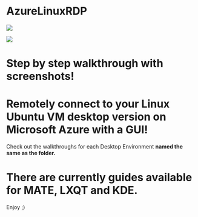 # AzureLinuxRDP

![](https://camo.githubusercontent.com/3a7977f82965883a2ff44b96fa348616e5153cda/68747470733a2f2f692e6779617a6f2e636f6d2f38326666386435396238343839373735393662333139356239316434376136392e706e67)

![](https://camo.githubusercontent.com/d9ac0a591f0c7cafc5fb7f74c2c5983084797550/68747470733a2f2f692e6779617a6f2e636f6d2f39613839353362663837353436373566306330646435316464653361396335652e706e67)

# Step by step walkthrough with screenshots!

# Remotely connect to your Linux Ubuntu VM desktop version on Microsoft Azure with a GUI!

Check out the walkthroughs for each Desktop Environment **named the same as the folder.**

# There are currently guides available for MATE, LXQT and KDE.

Enjoy ;)
